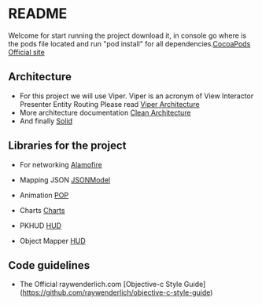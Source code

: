# README #

Welcome for start running the project download it, in console go where is the pods file located and run "pod install" for all dependencies.[CocoaPods Official site](https://cocoapods.org)

## Architecture ##

* For this project we will use Viper. Viper is an acronym of View Interactor Presenter Entity Routing Please read [Viper Architecture](https://www.objc.io/issues/13-architecture/viper/)
* More architecture documentation [Clean Architecture](https://blog.8thlight.com/uncle-bob/2012/08/13/the-clean-architecture.html)
* And finally [Solid](http://code.tutsplus.com/series/the-solid-principles--cms-634)

## Libraries for the project ##

* For networking [Alamofire](https://github.com/Alamofire/Alamofire)

* Mapping JSON [JSONModel](https://github.com/icanzilb/JSONModel)

* Animation [POP](https://github.com/facebook/pop)

* Charts [Charts](https://github.com/danielgindi/Charts)

* PKHUD [HUD](https://github.com/pkluz/PKHUD)

* Object Mapper [HUD](https://github.com/Hearst-DD/ObjectMapper)

## Code guidelines ##

* The Official raywenderlich.com  [Objective-c Style Guide] (https://github.com/raywenderlich/objective-c-style-guide)

